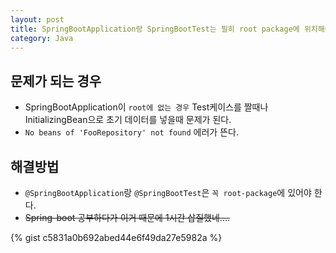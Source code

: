 ```yaml
---
layout: post
title: SpringBootApplication랑 SpringBootTest는 필히 root package에 위치해야한다.
category: Java
---
```


## 문제가 되는 경우
- SpringBootApplication이 `root에 없는 경우` Test케이스를 짤때나 InitializingBean으로 초기 데이터를 넣을때 문제가 된다.
- `No beans of 'FooRepository' not found` 에러가 뜬다.

## 해결방법
- `@SpringBootApplication`랑 `@SpringBootTest`은 `꼭 root-package`에 있어야 한다.
- ~~Spring-boot 공부하다가 이거 때문에 1시간 삽질했네....~~

{% gist c5831a0b692abed44e6f49da27e5982a %}
